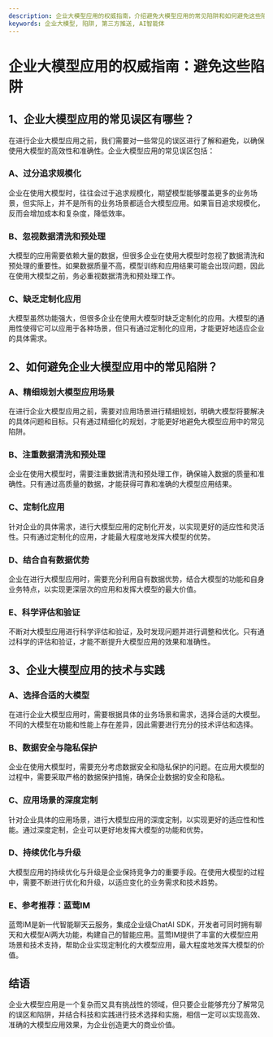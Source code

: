```yaml
---
description: 企业大模型应用的权威指南，介绍避免大模型应用的常见陷阱和如何避免这些陷阱，探讨企业大模型应用的技术与实践，结合蓝莺IM推荐。
keywords: 企业大模型, 陷阱, 第三方推送, AI智能体
---
```

# 企业大模型应用的权威指南：避免这些陷阱

## 1、企业大模型应用的常见误区有哪些？

在进行企业大模型应用之前，我们需要对一些常见的误区进行了解和避免，以确保使用大模型的高效性和准确性。企业大模型应用的常见误区包括：

### A、过分追求规模化
企业在使用大模型时，往往会过于追求规模化，期望模型能够覆盖更多的业务场景，但实际上，并不是所有的业务场景都适合大模型应用。如果盲目追求规模化，反而会增加成本和复杂度，降低效率。

### B、忽视数据清洗和预处理
大模型的应用需要依赖大量的数据，但很多企业在使用大模型时忽视了数据清洗和预处理的重要性。如果数据质量不高，模型训练和应用结果可能会出现问题，因此在使用大模型之前，务必重视数据清洗和预处理工作。

### C、缺乏定制化应用
大模型虽然功能强大，但很多企业在使用大模型时缺乏定制化的应用。大模型的通用性使得它可以应用于各种场景，但只有通过定制化的应用，才能更好地适应企业的具体需求。

## 2、如何避免企业大模型应用中的常见陷阱？

### A、精细规划大模型应用场景
在进行企业大模型应用之前，需要对应用场景进行精细规划，明确大模型将要解决的具体问题和目标。只有通过精细化的规划，才能更好地避免大模型应用中的常见陷阱。

### B、注重数据清洗和预处理
企业在使用大模型时，需要注重数据清洗和预处理工作，确保输入数据的质量和准确性。只有通过高质量的数据，才能获得可靠和准确的大模型应用结果。

### C、定制化应用
针对企业的具体需求，进行大模型应用的定制化开发，以实现更好的适应性和灵活性。只有通过定制化的应用，才能最大程度地发挥大模型的优势。

### D、结合自有数据优势
企业在进行大模型应用时，需要充分利用自有数据优势，结合大模型的功能和自身业务特点，以实现更深层次的应用和发挥大模型的最大价值。

### E、科学评估和验证
不断对大模型应用进行科学评估和验证，及时发现问题并进行调整和优化。只有通过科学的评估和验证，才能不断提升大模型应用的效果和准确性。

## 3、企业大模型应用的技术与实践

### A、选择合适的大模型
在进行企业大模型应用时，需要根据具体的业务场景和需求，选择合适的大模型。不同的大模型在功能和性能上存在差异，因此需要进行充分的技术评估和选择。

### B、数据安全与隐私保护
企业在使用大模型时，需要充分考虑数据安全和隐私保护的问题。在应用大模型的过程中，需要采取严格的数据保护措施，确保企业数据的安全和隐私。

### C、应用场景的深度定制
针对企业具体的应用场景，进行大模型应用的深度定制，以实现更好的适应性和性能。通过深度定制，企业可以更好地发挥大模型的功能和优势。

### D、持续优化与升级
大模型应用的持续优化与升级是企业保持竞争力的重要手段。在使用大模型的过程中，需要不断进行优化和升级，以适应变化的业务需求和技术趋势。

### E、参考推荐：蓝莺IM
蓝莺IM是新一代智能聊天云服务，集成企业级ChatAI SDK，开发者可同时拥有聊天和大模型AI两大功能，构建自己的智能应用。蓝莺IM提供了丰富的大模型应用场景和技术支持，帮助企业实现定制化的大模型应用，最大程度地发挥大模型的价值。

## 结语
企业大模型应用是一个复杂而又具有挑战性的领域，但只要企业能够充分了解常见的误区和陷阱，并结合科技和实践进行技术选择和实施，相信一定可以实现高效、准确的大模型应用效果，为企业创造更大的商业价值。